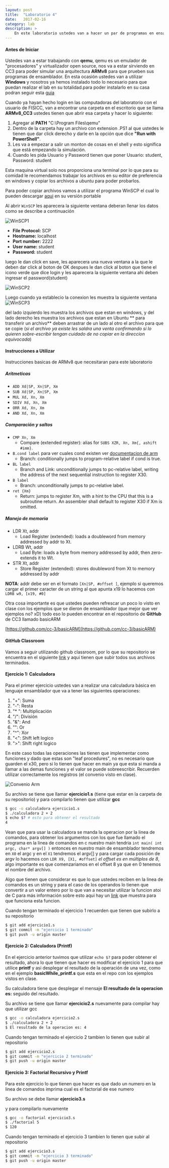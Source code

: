 ```yaml
---
layout: post
title:  "Laboratorio 4"
date:   2017-02-16
category: lab
description: >
    En este laboratorio ustedes van a hacer un par de programas en ensamblador utilizando el Instruction Set de Armv8. Utilizaremos lo aprendido en clase
---
```


#### Antes de Iniciar

Ustedes van a estar trabajando con **qemu**, qemu es un emulador de "procesadores" y virtualizador open source, nos va a estar sirviendo en CC3 para poder simular una arquitectura **ARMv8** para que prueben sus programas de ensamblador. En esta ocasión ustedes van a utilizar **Windows** y nosotros ya hemos instalado todo lo necesario para que puedan realizar el lab en su totalidad.para poder instalarlo en su casa podran seguir esta [guia](https://drive.google.com/file/d/0B5xlmAbvK4yAdzBrUExibUpraXc/view?usp=sharing)

Cuando ya hayan hecho login en las computadoras del laboratorio con el usuario de FISICC, van a encontrar una carpeta en el escritorio que se llama **ARMv8_CC3** ustedes tienen que abrir esa carpeta y hacer lo siguiente:

1. Agregar al **PATH** "C:\Program Files\qemu"
2. Dentro de la carpeta hay un archivo con extension .PS1 al que ustedes le tienen que dar click derecho y darle en la opción que dice **"Run with PowerShell"**.
3. Les va a empezar a salir un monton de cosas en el shell y esto significa que está empezando la simulación.
4. Cuando les pida Usuario y Password tienen que poner Usuario: student, Password: student

Esta maquina virtual solo nos proporciona una terminal por lo que para su comidad le recomendamos trabajar los archivos en su editor de preferencia en windows y copiar los archivos a ubuntu para poder probarlos.

Para poder copiar archivos vamos a utilizar el programa WinSCP el cual lo pueden descargar [aqui](https://winscp.net/download/WinSCP-5.9.4-Portable.zip)
en su versión portable

Al abrir `WinSCP` les aparecera la siguiente ventana deberan llenar los datos como se describe a continuación

![WinSCP1](/assets/img/labs/WinSCP1.PNG)

* **File Protocol:** SCP
* **Hostname:** localhost
* **Port number:** 2222
* **User name:** student
* **Password:** student


luego le dan click en save, les aparecera una nueva ventana a la que le deben dar click al boton de OK
despues le dan click al boton que tiene el icono verde que dice login y les aparecera la siguiente ventana ahi deben ingresar el password(student)

![WinSCP2](/assets/img/labs/WinSCP2.PNG)

Luego cuando ya establecio la conexion les muestra la siguiente ventana ![WinSCP3](/assets/img/labs/WinSCP3.PNG)

del lado izquierdo les muestra los archivos que estan en windows, y del lado derecho les muestra los archivos que estan en Ubuntu
** para transferir un archivo** deben arrastrar de un lado al otro el archivo para que se copie (_si el archivo ya existe les saldra una venta confirmando si lo quieren sobre-escribir tengan cuidado de no copiar en la direccion equivocada_)


#### Instrucciones a Utilizar

Instrucciones basicas de ARMv8 que necesitaran para este laboratorio

##### Aritmeticas
  * `ADD Xd|SP, Xn|SP, Xm`
  * `SUB Xd|SP, Xn|SP, Xm`
  * `MUL Xd, Xn, Xm`
  * `SDIV Xd, Xn, Xm`
  * `ORR Xd, Xn, Xm`
  * `AND Xd, Xn, Xm`

##### Comparación y saltos
  * `CMP Xn, Xm`
    - Compare (extended register): alias for `SUBS XZR, Xn, Xm{, ashift #imm}`.
  * `B.cond label` para ver cuales cond existen ver [documentacion de arm](http://infocenter.arm.com/help/index.jsp?topic=/com.arm.doc.den0024a/CHDEEABE.html)
    - Branch: conditionally jumps to program-relative label if cond is true.
  * `BL label`
    - Branch and Link: unconditionally jumps to pc-relative label, writing the address of the next sequential
instruction to register X30.
  * `B label`
    - Branch: unconditionally jumps to pc-relative label.
  * `ret {Xm}`
    - Return: jumps to register Xm, with a hint to the CPU that this is a subroutine return. An assembler shall
default to register X30 if Xm is omitted.

##### Manejo de memoria
  * LDR Xt, addr
    - Load Register (extended): loads a doubleword from memory addressed by addr to Xt.
  * LDRB Wt, addr
    - Load Byte: loads a byte from memory addressed by addr, then zero-extends it to Wt.
  * STR Xt, addr
    - Store Register (extended): stores doubleword from Xt to memory addressed by addr


  __NOTA__: addr debe ser en el formato `[Xn|SP, #offset ]`, ejemplo si queremos cargar el primer caracter de un string al que apunta x19 lo hacemos con `LDRB w9, [x19, #0]`


Otra cosa importante es que ustedes pueden refrescar un poco lo visto en clase con los ejemplos que se dieron de ensamblador (que mejor que ver ejemplos no? xD) todo eso lo pueden encontrar en el repositorio de **GitHub** de CC3 llamado basicARM

[https://github.com/cc-3/basicARM](https://github.com/cc-3/basicARM)


#### GitHub Classroom

Vamos a seguir utilizando github classroom, por lo que su repositorio se encuentra en el siguiente [link](https://classroom.github.com/assignment-invitations/8e2bac83b94fa9af3c62f3caadc8697b) y aqui tienen que subir todos sus archivos terminados.

#### Ejercicio 1: Calculadora

Para el primer ejercicio ustedes van a realizar una calculadura básica en lenguaje ensamblador que va a tener las siguientes operaciones:

1. "+": Suma
2. "-": Resta
3. "* ": Multiplicación
4. "/": División
5. "&": And
6. "": Or
7. "^": Xor
8. "<": Shift left logico
9. ">": Shift right logico

En este caso todas las operaciones las tienen que implementar como funciones y dado que estas son "leaf procedures", no es necesario que guarden el x30, pero si lo tienen que hacer en main ya que esta si manda a llamar a las demas funciones y el valor se puede sobreescribir. Recuerden utilizar correctamente los registros (el convenio visto en clase).

![Convenio Arm](/assets/img/labs/convenio_arm.jpeg)

Su archivo se tiene que llamar **ejercicio1.s** (tiene que estar en la carpeta de su repositorio) y para compilarlo tienen que utilizar **gcc**

```sh
$ gcc -o calculadora ejercicio1.s
$ ./calculadora 2 + 2
$ echo $? # esto para obtener el resultado
4
```

Vean que para usar la calculadora se manda la operacion por la linea de comandos, para obtener los argumentos con los que fue llamado el programa en la linea de comandos
en c nuestro main tendria
`int main( int argc, char* argv[] )`
entonces en nuestro main de ensamblador tendremos en `X0` el argc y en el `X1` tendremos el argv[] y para cargar cada posición de argv lo hacemos con `LDR X9, [X1, #offset]` _el offset es en múltiplos de 8_, algo importante es que comenzariamos en el offset 8 ya que en 0 tenemos el nombre del archivo.

Algo que tienen que considerar es que lo que ustedes reciben en la linea de comandos es un string y para el caso de los operandos lo tienen que convertir a un valor entero por lo que van a necesitar utilizar la funcion atoi de C para más información sobre esto aqui hay un [link](https://www.tutorialspoint.com/c_standard_library/c_function_atoi.htm) que muestra para que funciona esta funcion.

Cuando tengan terminado el ejercicio 1 recuerden que tienen que subirlo a su repositorio

```sh
$ git add ejercicio1.s
$ git commit -m "ejercicio 1 terminado"
$ git push -u origin master
```

#### Ejercicio 2: Calculadora (Printf)

En el ejercicio anterior tuvimos que utilizar `echo $?` para poder obtener el resultado, ahora lo que tienen que hacer es modificar el ejercicio 1 para que utilice **printf** y asi desplegar el resultado de la operación de una vez, como en el ejemplo **basicWhile_printf.s** que esta en el repo con los ejemplos vistos en clase.

Su calculadora tiene que desplegar el mensaje **El resultado de la operacion es:** seguido del resultado.

Su archivo se tiene que llamar **ejercicio2.s** nuevamente para compilar hay que utilizar gcc

```sh
$ gcc -o calculadora ejercicio2.s
$ ./calculadora 2 + 2
$ El resultado de la operacion es: 4
```

Cuando tengan terminado el ejercicio 2 tambien lo tienen que subir al repositorio

```sh
$ git add ejercicio2.s
$ git commit -m "ejercicio 2 terminado"
$ git push -u origin master
```

#### Ejercicio 3: Factorial Recursivo y Printf

Para este ejercicio lo que tienen que hacer es que dado un numero en la linea de comandos imprima cual es el factorial de ese numero

Su archivo se debe llamar **ejercicio3.s**

y para compilarlo nuevamente

```sh
$ gcc -o factorial ejercicio3.s
$ ./factorial 5
$ 120
```

Cuando tengan terminado el ejercicio 3 tambien lo tienen que subir al repositorio

```sh
$ git add ejercicio3.s
$ git commit -m "ejercicio 3 terminado"
$ git push -u origin master
```
